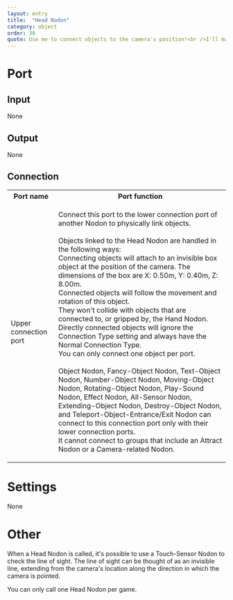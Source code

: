 ```yaml
---
layout: entry
title:  "Head Nodon"
category: object
order: 38
quote: Use me to connect objects to the camera's position!<br />I'll make sure your head's screwed on tight!
---
```

<h1>Port</h1>
<h2>Input</h2>
<p>None</p>
<h2>Output</h2>
<p>None</p>
<h2>Connection</h2>
<table class="wrapped">
  <colgroup>
    <col />
    <col />
  </colgroup>
  <tbody>
    <tr>
      <th>Port name</th>
      <th>Port function</th>
    </tr>
    <tr>
      <td label="Port name">
        <p>Upper connection port</p>
      </td>
      <td label="Port function">
        <p>Connect this port to the lower connection port of another Nodon to physically link objects.<br>
        <br>Objects linked to the Head Nodon are handled in the following ways:<br />Connecting objects will attach to an invisible box object at the position of the camera. The dimensions of the box are X: 0.50m, Y: 0.40m, Z: 8.00m.<br />Connected objects will follow the movement and rotation of this object.<br />They won't collide with objects that are connected to, or gripped by, the Hand Nodon.<br />Directly connected objects will ignore the Connection Type setting and always have the Normal Connection Type.<br />You can only connect one object per port.<br>
        <br>Object Nodon, Fancy-Object Nodon, Text-Object Nodon, Number-Object Nodon, Moving-Object Nodon, Rotating-Object Nodon, Play-Sound Nodon, Effect Nodon, All-Sensor Nodon, Extending-Object Nodon, Destroy-Object Nodon, and Teleport-Object-Entrance/Exit Nodon can connect to this connection port only with their lower connection ports.<br />It cannot connect to groups that include an Attract Nodon or a Camera-related Nodon.</p>
      </td>
    </tr>
  </tbody>
</table>
<h1>Settings</h1>
<p>None</p>
<h1>Other</h1>
<p>When a Head Nodon is called, it's possible to use a Touch-Sensor Nodon to check the line of sight. The line of sight can be thought of as an invisible line, extending from the camera's location along the direction in which the camera is pointed.</p>
<p>You can only call one Head Nodon per game.</p>